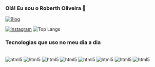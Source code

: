 ### Olá! Eu sou o Roberth Oliveira 🖖
[![Blog](https://img.shields.io/website?label=MeuPortfólio.com&style=for-the-badge&url=https://roberthportfolio.on.fleek.co/)](https://roberthportfolio.on.fleek.co/)

[![Instagram](https://img.shields.io/badge/Instagram-E4405F?style=for-the-badge&logo=instagram&logoColor=white)](
    https://www.instagram.com/roberth_os/
)
![Top Langs](https://github-readme-stats.vercel.app/api/top-langs/?username=Roberthos)

### Tecnologias que uso no meu dia a dia

<div style="display: inline-block"><br>
<img align ="center"
alt="html5" src="https://img.shields.io/badge/PHP-777BB4?style=for-the-badge&logo=php&logoColor=white">
<img align ="center"
alt="html5" src="https://img.shields.io/badge/MySQL-00000F?style=for-the-badge&logo=mysql&logoColor=white">
<img align ="center"
alt="html5" src="https://img.shields.io/badge/JavaScript-323330?style=for-the-badge&logo=javascript&logoColor=F7DF1E">
<img align ="center"
alt="html5" src="https://img.shields.io/badge/HTML5-E34F26?style=for-the-badge&logo=html5&logoColor=white">
<img align ="center"
alt="html5" src="https://img.shields.io/badge/CSS3-1572B6?style=for-the-badge&logo=css3&logoColor=white">
<img align ="center"
alt="html5" src="https://img.shields.io/badge/Node.js-43853D?style=for-the-badge&logo=node.js&logoColor=white">
<img align ="center"
alt="html5" src="https://img.shields.io/badge/React-20232A?style=for-the-badge&logo=react&logoColor=61DAFB">
<img align ="center"
alt="html5" src="https://img.shields.io/badge/Bootstrap-563D7C?style=for-the-badge&logo=bootstrap&logoColor=white">
</div>
